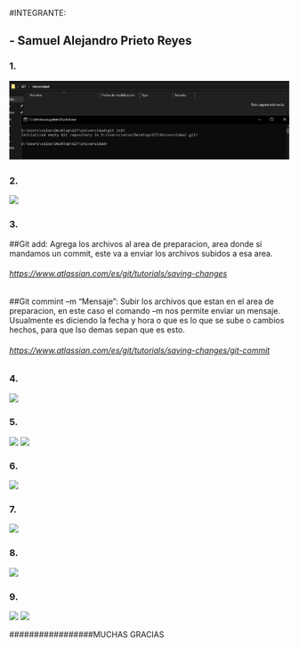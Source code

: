 #INTEGRANTE:
##	- Samuel Alejandro Prieto Reyes

### 1.
![](https://github.com/AlejandroPrieto82/DVDS-Laboratorios/blob/master/1.png)

### 2.
![](https://github.com/AlejandroPrieto82/Laboratorios-CVDS/blob/master/2.png)

### 3.

##Git add: 
Agrega los archivos al area de preparacion, area donde si mandamos un commit, este va a enviar los archivos subidos a esa area. 

###### https://www.atlassian.com/es/git/tutorials/saving-changes 
 

##Git commint –m “Mensaje”: 
Subir los archivos que estan en el area de preparacion, en este caso el comando –m nos permite enviar un mensaje. Usualmente es diciendo la fecha y hora o que es lo que se sube o cambios hechos, para que lso demas sepan que es esto. 
 
###### https://www.atlassian.com/es/git/tutorials/saving-changes/git-commit 


### 4.
![](https://github.com/AlejandroPrieto82/Laboratorios-CVDS/blob/master/4.png)

### 5.
![](https://github.com/AlejandroPrieto82/Laboratorios-CVDS/blob/master/5.1.png)
![](https://github.com/AlejandroPrieto82/Laboratorios-CVDS/blob/master/5.2.png)

### 6.
![](https://github.com/AlejandroPrieto82/Laboratorios-CVDS/blob/master/6.png)

### 7.
![](https://github.com/AlejandroPrieto82/Laboratorios-CVDS/blob/master/7.png)

### 8.
![](https://github.com/AlejandroPrieto82/Laboratorios-CVDS/blob/master/8.png)

### 9.
![](https://github.com/AlejandroPrieto82/Laboratorios-CVDS/blob/master/9.1.png)
![](https://github.com/AlejandroPrieto82/Laboratorios-CVDS/blob/master/9.2.png)

#################MUCHAS GRACIAS